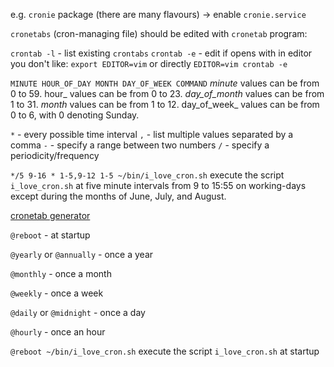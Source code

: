 e.g. `cronie` package (there are many flavours) -> enable `cronie.service`

`cronetabs` (cron-managing file) should be edited with `cronetab` program:

`crontab -l` - list existing `crontabs`
`crontab -e` - edit
if opens with in editor you don't like:
`export EDITOR=vim` or directly `EDITOR=vim crontab -e`

`MINUTE HOUR_OF_DAY MONTH DAY_OF_WEEK COMMAND`
_minute_ values can be from 0 to 59.
hour_ values can be from 0 to 23.
_day_of_month_ values can be from 1 to 31.
_month_ values can be from 1 to 12.
day_of_week_ values can be from 0 to 6, with 0 denoting Sunday.

`*` - every possible time interval
`,` - list multiple values separated by a comma
`-` - specify a range between two numbers
`/` - specify a periodicity/frequency

`*/5 9-16 * 1-5,9-12 1-5 ~/bin/i_love_cron.sh`
execute the script `i_love_cron.sh` at five minute intervals from 9 to 15:55 on working-days except during the months of June, July, and August.

[cronetab generator](https://crontab-generator.org/)

`@reboot` - at startup

`@yearly` or `@annually` - once a year

`@monthly` - once a month

`@weekly` - once a week

`@daily` or `@midnight` - once a day

`@hourly` - once an hour

`@reboot ~/bin/i_love_cron.sh`
execute the script `i_love_cron.sh` at startup